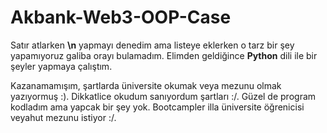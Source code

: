 # Akbank-Web3-OOP-Case
Satır atlarken **\n** yapmayı denedim ama listeye eklerken o tarz bir şey yapamıyoruz galiba orayı bulamadım. Elimden geldiğince **Python** dili ile bir şeyler yapmaya çalıştım.

Kazanamamışım, şartlarda üniversite okumak veya mezunu olmak yazıyormuş :). Dikkatlice okudum sanıyordum şartları :/. Güzel de program kodladım ama yapcak bir şey yok. Bootcampler illa üniversite öğrenicisi veyahut mezunu istiyor :/.
